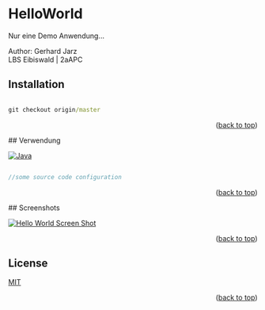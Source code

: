 # HelloWorld

Nur eine Demo Anwendung...

Author: Gerhard Jarz <br>
LBS Eibiswald | 2aAPC

## Installation

```cmd

git checkout origin/master

```
<p align="right">(<a href="#readme-top">back to top</a>)</p>
## Verwendung

[![Java][java.com]][java-url]

```php

//some source code configuration

```
<p align="right">(<a href="#readme-top">back to top</a>)</p>
## Screenshots

[![Hello World Screen Shot][product-screenshot]](https://example.com)

<p align="right">(<a href="#readme-top">back to top</a>)</p>

## License

[MIT](https://choosealicense.com/licenses/mit/)
<p align="right">(<a href="#readme-top">back to top</a>)</p>

<!-- MARKDOWN LINKS & IMAGES -->
<!-- https://www.markdownguide.org/basic-syntax/#reference-style-links -->
[java.com]: https://img.shields.io/badge/Java-ED8B00?style=for-the-badge&logo=openjdk&logoColor=white
[java-url]: https://www.java.com/de/
[product-screenshot]: images/screenshot.png
